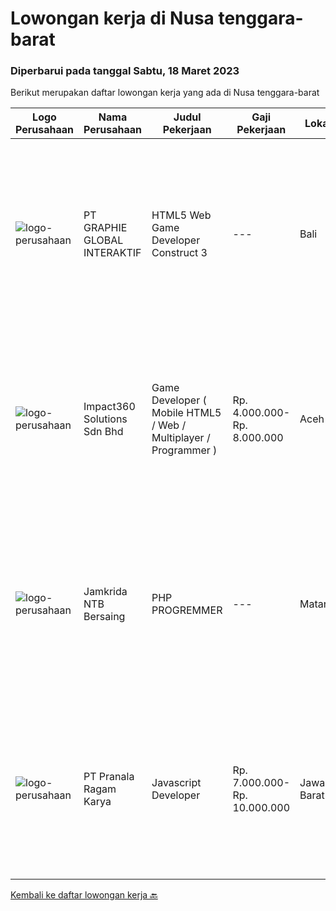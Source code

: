 
  # Lowongan kerja di Nusa tenggara-barat

  ### Diperbarui pada tanggal Sabtu, 18 Maret 2023

  Berikut merupakan daftar lowongan kerja yang ada di Nusa tenggara-barat

  |Logo Perusahaan | Nama Perusahaan | Judul Pekerjaan | Gaji Pekerjaan | Lokasi | Deskripsi | Tanggal diunggah | Pranala |
  | -------------- | --------------- | --------------- | --------- | --------- | -------------- | ------- | ----------- |
  |![logo-perusahaan](https://image-service-cdn.seek.com.au/f9a751ea24d68e4658d0eb7882e2db58a9b95cb0/ee4dce1061f3f616224767ad58cb2fc751b8d2dc)|PT GRAPHIE GLOBAL INTERAKTIF|HTML5 Web Game Developer Construct 3|---|Bali|Deskripsi Pekerjaan : Usia maksimal 35 tahun Pendidikan terakhir minimal D3 Menyenangi dunia aplikasi komputer dan pembuatan game Mempunyai kemampuan...|Minggu, 12 Maret 2023|https://www.jobstreet.co.id/id/job/html5-web-game-developer-construct-3-4258701?token=0~b77de0ba-533d-4ae4-8684-274c3f0a8819&sectionRank=1&jobId=jobstreet-id-job-4258701|
|![logo-perusahaan](https://image-service-cdn.seek.com.au/35b00a50395e5c8ad6bf2130dfd2a19f9f4bbec5/ee4dce1061f3f616224767ad58cb2fc751b8d2dc)|Impact360 Solutions Sdn Bhd|Game Developer ( Mobile HTML5 / Web / Multiplayer / Programmer )|Rp. 4.000.000-Rp. 8.000.000|Aceh|We are hiring remote HTML5 game developers from all parts of Indonesia. If you have real experience building HTML5 games or applications, you're...|Selasa, 14 Maret 2023|https://www.jobstreet.co.id/id/job/game-developer-mobile-html5-web-multiplayer-programmer-5315725/origin/my?token=0~b77de0ba-533d-4ae4-8684-274c3f0a8819&sectionRank=2&jobId=jobstreet-my-job-5315725|
|![logo-perusahaan](https://i.ibb.co/sqvTCh9/112815900-stock-vector-no-image-available-icon-flat-vector.webp)|Jamkrida NTB Bersaing|PHP PROGREMMER|---|Mataram|Kualifikasi D3/S1 Komputer/ Teknik Informatika/ Sistem Infomasi Menguasai Programming &amp; Query database (mid level) Menguasai pemrograman PHP...|Selasa, 21 Februari 2023|https://www.jobstreet.co.id/id/job/php-progremmer-4233558?token=0~b77de0ba-533d-4ae4-8684-274c3f0a8819&sectionRank=3&jobId=jobstreet-id-job-4233558|
|![logo-perusahaan](https://image-service-cdn.seek.com.au/96868915a712bdce9a839af10d064420ae49947f/ee4dce1061f3f616224767ad58cb2fc751b8d2dc)|PT Pranala Ragam Karya|Javascript Developer|Rp. 7.000.000-Rp. 10.000.000|Jawa Barat|Dibutuhkan segera Javascript Developer dengan kriteria sebagai berikut: Bisa bekerja pada jam malam mengikuti zona waktu klien kami di Amerika....|Selasa, 21 Februari 2023|https://www.jobstreet.co.id/id/job/javascript-developer-4233169?token=0~b77de0ba-533d-4ae4-8684-274c3f0a8819&sectionRank=4&jobId=jobstreet-id-job-4233169|


  [Kembali ke daftar lowongan kerja 🔙](../README.md#daftar-lowongan-kerja)
  